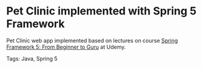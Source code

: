 # Pet Clinic implemented with Spring 5 Framework

Pet Clinic web app implemented based on lectures on course [Spring Framework 5: From Beginner to Guru](https://www.udemy.com/spring-framework-5-beginner-to-guru) at Udemy.

Tags: Java, Spring 5

